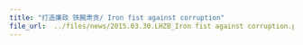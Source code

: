 ```yaml
---
title: "打造廉政 铁腕肃贪/ Iron fist against corruption"
file_url:  ../files/news/2015.03.30.LHZB_Iron fist against corruption.pdf
---
```

